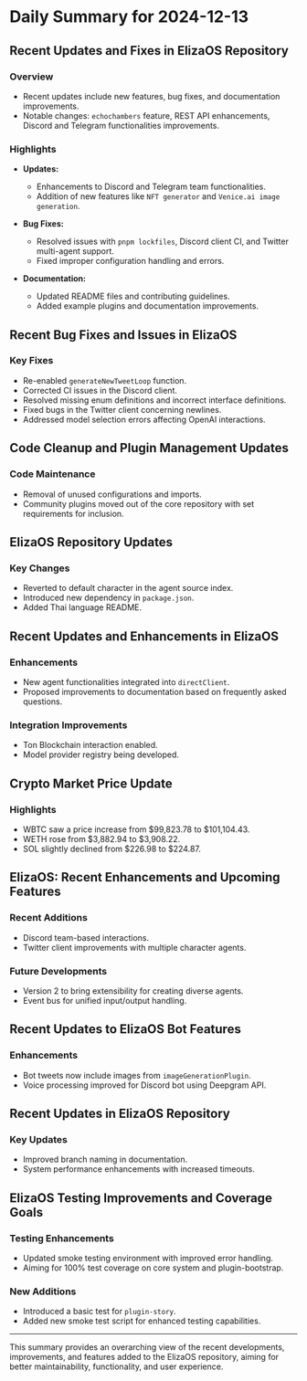 # Daily Summary for 2024-12-13

## Recent Updates and Fixes in ElizaOS Repository

### Overview
- Recent updates include new features, bug fixes, and documentation improvements.
- Notable changes: `echochambers` feature, REST API enhancements, Discord and Telegram functionalities improvements.

### Highlights
- **Updates:**
  - Enhancements to Discord and Telegram team functionalities.
  - Addition of new features like `NFT generator` and `Venice.ai image generation`.

- **Bug Fixes:**
  - Resolved issues with `pnpm lockfiles`, Discord client CI, and Twitter multi-agent support.
  - Fixed improper configuration handling and errors.

- **Documentation:**
  - Updated README files and contributing guidelines.
  - Added example plugins and documentation improvements.

## Recent Bug Fixes and Issues in ElizaOS

### Key Fixes
- Re-enabled `generateNewTweetLoop` function.
- Corrected CI issues in the Discord client.
- Resolved missing enum definitions and incorrect interface definitions.
- Fixed bugs in the Twitter client concerning newlines.
- Addressed model selection errors affecting OpenAI interactions.

## Code Cleanup and Plugin Management Updates

### Code Maintenance
- Removal of unused configurations and imports.
- Community plugins moved out of the core repository with set requirements for inclusion.

## ElizaOS Repository Updates

### Key Changes
- Reverted to default character in the agent source index.
- Introduced new dependency in `package.json`.
- Added Thai language README.

## Recent Updates and Enhancements in ElizaOS

### Enhancements
- New agent functionalities integrated into `directClient`.
- Proposed improvements to documentation based on frequently asked questions.

### Integration Improvements
- Ton Blockchain interaction enabled.
- Model provider registry being developed.

## Crypto Market Price Update

### Highlights
- WBTC saw a price increase from $99,823.78 to $101,104.43.
- WETH rose from $3,882.94 to $3,908.22.
- SOL slightly declined from $226.98 to $224.87.

## ElizaOS: Recent Enhancements and Upcoming Features

### Recent Additions
- Discord team-based interactions.
- Twitter client improvements with multiple character agents.

### Future Developments
- Version 2 to bring extensibility for creating diverse agents.
- Event bus for unified input/output handling.

## Recent Updates to ElizaOS Bot Features

### Enhancements
- Bot tweets now include images from `imageGenerationPlugin`.
- Voice processing improved for Discord bot using Deepgram API.

## Recent Updates in ElizaOS Repository

### Key Updates
- Improved branch naming in documentation.
- System performance enhancements with increased timeouts.

## ElizaOS Testing Improvements and Coverage Goals

### Testing Enhancements
- Updated smoke testing environment with improved error handling.
- Aiming for 100% test coverage on core system and plugin-bootstrap.

### New Additions
- Introduced a basic test for `plugin-story`.
- Added new smoke test script for enhanced testing capabilities.

--- 

This summary provides an overarching view of the recent developments, improvements, and features added to the ElizaOS repository, aiming for better maintainability, functionality, and user experience.
